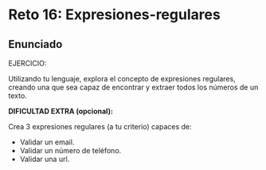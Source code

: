 # Reto 16: Expresiones-regulares

## Enunciado

EJERCICIO:

Utilizando tu lenguaje, explora el concepto de expresiones regulares, creando una que sea capaz de encontrar y extraer todos los números de un texto.

**DIFICULTAD EXTRA (opcional):**

Crea 3 expresiones regulares (a tu criterio) capaces de:

- Validar un email.
- Validar un número de teléfono.
- Validar una url.

